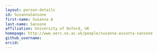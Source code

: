 ```yaml
---
layout: person-details
id: SusannaSansone
first-name: Susanna A
last-name: Sansone
affiliation: University of Oxford, UK
homepage: http://www.oerc.ox.ac.uk/people/susanna-assunta-sansone
github_username:
orcid:
---
```

